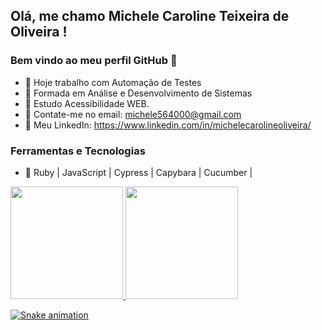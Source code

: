 ## Olá, me chamo Michele Caroline Teixeira de Oliveira ! 
### Bem vindo ao meu perfil GitHub 👋


- 🔭 Hoje trabalho com Automação de Testes
- 💬 Formada em Análise e Desenvolvimento de Sistemas
- 🌱 Estudo Acessibilidade WEB.
- 👯 Contate-me no email: michele564000@gmail.com
- 💬 Meu LinkedIn: https://www.linkedin.com/in/michelecarolineoliveira/



### Ferramentas e Tecnologias

- 💎  Ruby | JavaScript | Cypress | Capybara | Cucumber | 
          

<div>
<a href="https://github.com/eu-MicheleOliveira">
<img height="180em" src="https://github-readme-stats.vercel.app/api/top-langs/?username=eu-micheleoliveira&layout=compact&langs_count=7&theme=dracula"/>
<img height="180em" src="https://github-readme-stats.vercel.app/api?username=eu-micheleoliveira&show_icons=true&theme=dracula&include_all_commits=true&count_private=true"/>
</div>

          
![Snake animation](https://github.com/eu-MicheleOliveira/eu-MicheleOliveira/blob/output/github-contribution-grid-snake.svg)
